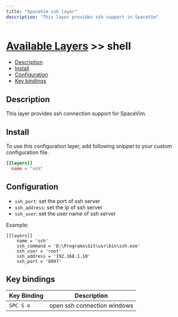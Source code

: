 ```yaml
---
title: "SpaceVim ssh layer"
description: "This layer provides ssh support in SpaceVim"
---
```


# [Available Layers](../) >> shell

<!-- vim-markdown-toc GFM -->

- [Description](#description)
- [Install](#install)
- [Configuration](#configuration)
- [Key bindings](#key-bindings)

<!-- vim-markdown-toc -->

## Description

This layer provides ssh connection support for SpaceVim.

## Install

To use this configuration layer, add following snippet to your custom configuration file.

```toml
[[layers]]
  name = "ssh"
```

## Configuration

- `ssh_port`: set the port of ssh server
- `ssh_address`: set the ip of ssh server
- `ssh_user`: set the user name of ssh server

Example:

```
[[layers]]
    name = 'ssh'
    ssh_command = 'D:\Programs\Git\usr\bin\ssh.exe'
    ssh_user = 'root'
    ssh_address = '192.168.1.10'
    ssh_port = '8097'
```

## Key bindings

| Key Binding | Description                 |
| ----------- | --------------------------- |
| `SPC S o`   | open ssh connection windows |
